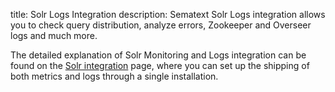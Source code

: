 title: Solr Logs Integration
description: Sematext Solr Logs integration allows you to check query distribution, analyze errors, Zookeeper and Overseer logs and much more.

The detailed explanation of Solr Monitoring and Logs integration can be found on the [Solr integration](/docs/integration/solr-integration/) page, where you can set up the shipping of both metrics and logs through a single installation.
